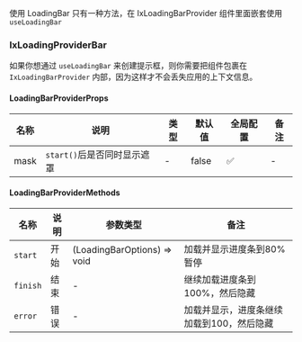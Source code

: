 
使用 LoadingBar 只有一种方法，在 IxLoadingBarProvider 组件里面嵌套使用 `useLoadingBar`

### IxLoadingProviderBar

如果你想通过 `useLoadingBar` 来创建提示框，则你需要把组件包裹在 `IxLoadingBarProvider` 内部，因为这样才不会丢失应用的上下文信息。

#### LoadingBarProviderProps

| 名称 | 说明 | 类型  | 默认值 | 全局配置 | 备注 |
| --- | --- | --- | --- | --- | --- |
| mask | `start()`后是否同时显示遮罩 | - | false | ✅ | - |

#### LoadingBarProviderMethods

| 名称 | 说明 | 参数类型 | 备注 |
| --- | --- | --- | --- |
| `start` | 开始  | (LoadingBarOptions) => void | 加载并显示进度条到80%暂停 |
| `finish` | 结束 | - | 继续加载进度条到100%，然后隐藏 |
| `error` | 错误 | - | 加载并显示，进度条继续加载到100，然后隐藏 |
